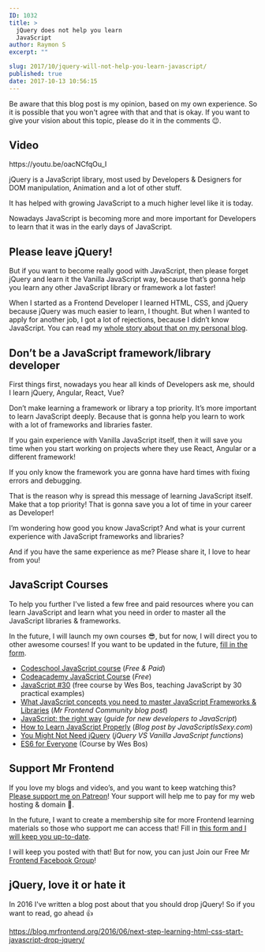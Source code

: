 ```yaml
---
ID: 1032
title: >
  jQuery does not help you learn
  JavaScript
author: Raymon S
excerpt: ""

slug: 2017/10/jquery-will-not-help-you-learn-javascript/
published: true
date: 2017-10-13 10:56:15
---
```

Be aware that this blog post is my opinion, based on my own experience. So it is possible that you won't agree with that and that is okay. If you want to give your vision about this topic, please do it in the comments &#x1f609;.
<h2>Video</h2>
https://youtu.be/oacNCfqOu_I

jQuery is a JavaScript library, most used by Developers &amp; Designers for DOM manipulation, Animation and a lot of other stuff.

It has helped with growing JavaScript to a much higher level like it is today.

Nowadays JavaScript is becoming more and more important for Developers to learn that it was in the early days of JavaScript.
<h2>Please leave jQuery!</h2>
But if you want to become really good with JavaScript, then please forget jQuery and learn it the Vanilla JavaScript way, because that’s gonna help you learn any other JavaScript library or framework a lot faster!

When I started as a Frontend Developer I learned HTML, CSS, and jQuery because jQuery was much easier to learn, I thought. But when I wanted to apply for another job, I got a lot of rejections, because I didn’t know JavaScript. You can read my <a href="https://www.raymonschouwenaar.nl/junior-frontend-developer-needed-mentor-coach/" rel="noopener">whole story about that on my personal blog</a>.
<h2>Don’t be a JavaScript framework/library developer</h2>
First things first, nowadays you hear all kinds of Developers ask me, should I learn jQuery, Angular, React, Vue?

Don’t make learning a framework or library a top priority. It’s more important to learn JavaScript deeply. Because that is gonna help you learn to work with a lot of frameworks and libraries faster.

If you gain experience with Vanilla JavaScript itself, then it will save you time when you start working on projects where they use React, Angular or a different framework!

If you only know the framework you are gonna have hard times with fixing errors and debugging.

That is the reason why is spread this message of learning JavaScript itself. Make that a top priority! That is gonna save you a lot of time in your career as Developer!

I’m wondering how good you know JavaScript? And what is your current experience with JavaScript frameworks and libraries?

And if you have the same experience as me? Please share it, I love to hear from you!
<h2>JavaScript Courses</h2>
To help you further I've listed a few free and paid resources where you can learn JavaScript and learn what you need in order to master all the JavaScript libraries &amp; frameworks.

In the future, I will launch my own courses &#x1f60e;, but for now, I will direct you to other awesome courses! If you want to be updated in the future, <a href="https://blog.mrfrontend.org/mr-frontend-membership/" rel="noopener">fill in the form</a>.
<ul>
 	<li><a class="no-ajaxy" href="https://www.codeschool.com/learn/javascript">Codeschool JavaScript course</a> (<em>Free &amp; Paid</em>)</li>
 	<li><a class="no-ajaxy" href="https://www.codecademy.com/learn/javascript">Codeacademy JavaScript Course</a> (<em>Free</em>)</li>
 	<li><a href="https://javascript30.com">JavaScript #30</a> (free course by Wes Bos, teaching JavaScript by 30 practical examples)</li>
 	<li><a class="no-ajaxy" href="https://mrfrontend.org/2016/04/javascript-concepts-need-master-javascript-frameworks-libraries/">What JavaScript concepts you need to master JavaScript Frameworks &amp; Libraries</a> (<em>Mr Frontend Community blog post</em>)</li>
 	<li><a class="no-ajaxy" href="http://jstherightway.org/">JavaScript: the right way</a> (<em>guide for new developers to JavaScript</em>)</li>
 	<li><a class="no-ajaxy" href="http://javascriptissexy.com/how-to-learn-javascript-properly/">How to Learn JavaScript Properly</a> (<em>Blog post by JavaScriptIsSexy.com</em>)</li>
 	<li><a class="no-ajaxy" href="http://youmightnotneedjquery.com/">You Might Not Need jQuery</a> (<em>jQuery VS Vanilla JavaScript functions</em>)</li>
 	<li><a href="http://bit.ly/ES6-COURSE-BY-WES-BOS" rel="noopener">ES6 for Everyone</a> (Course by Wes Bos)</li>
</ul>
<h2>Support Mr Frontend</h2>
If you love my blogs and video’s, and you want to keep watching this? <a href="http://bit.ly/mrfrontend-patreon-support" rel="noopener">Please support me on Patreon</a>! Your support will help me to pay for my web hosting &amp; domain &#x1f64f;.

In the future, I want to create a membership site for more Frontend learning materials so those who support me can access that! Fill in <a href="https://blog.mrfrontend.org/mr-frontend-membership/" rel="noopener">this form and I will keep you up-to-date</a>.

I will keep you posted with that! But for now, you can just Join our Free Mr<a href="http://facebook.com/groups/mrfrontendgroup/" rel="noopener"> Frontend Facebook Group</a>!
<h2>jQuery, love it or hate it</h2>
In 2016 I've written a blog post about that you should drop jQuery! So if you want to read, go ahead &#x1f44d;

https://blog.mrfrontend.org/2016/06/next-step-learning-html-css-start-javascript-drop-jquery/